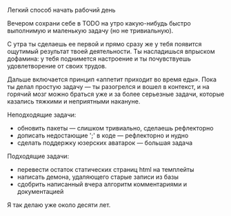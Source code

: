 Легкий способ начать рабочий день

Вечером сохрани себе в TODO на утро какую-нибудь быстро выполнимую и маленькую задачу (но не тривиальную).

С утра ты сделаешь ее первой и прямо сразу же у тебя появится ощутимый результат твоей деятельности. Ты насладишься впрыском дофамина: у тебя поднимется настроение и ты почувствуешь удовлетворение от своих трудов.

Дальше включается принцип «аппетит приходит во время еды». Пока ты делал простую задачу — ты разогрелся и вошел в контекст, и на горячий мозг можно браться уже и за более серьезные задачи, которые казались тяжкими и неприятными накануне.

Неподходящие задачи:
* обновить пакеты — слишком тривиально, сделаешь рефлекторно
* дописать недостающие ';' в коде — рефлекторно и нудно
* сделать поддержку юзерских аватарок — большая задача

Подходящие задачи:
* перевести остаток статических страниц html на темплейты
* написать демона, удаляющего старые записи из базы
* сдобрить написанный вчера алгоритм комментариями и документацией

Я так делаю уже около десяти лет.
